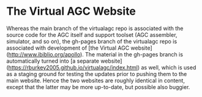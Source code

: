 # The Virtual AGC Website

Whereas the main branch of the virtualagc repo is associated with the source code for the AGC
itself and support toolset (AGC assembler, simulator, and so on), the gh-pages branch of the virtualagc repo is associated with development of 
[the Virtual AGC website] (http://www.ibiblio.org/apollo).  The material in
the gh-pages branch is automatically turned into 
[a separate website] (https://rburkey2005.github.io/virtualagc/index.html) as well,
which is used as a staging ground for testing the updates prior to pushing
them to the main website.  Hence the two websites are roughly identical in content,
except that the latter may be more up-to-date, but possible also buggier.

